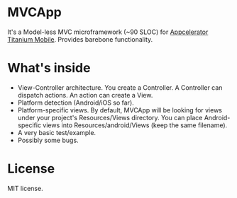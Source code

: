 MVCApp
==================

It's a Model-less MVC microframework (~90 SLOC) for [Appcelerator Titanium Mobile](http://appcelerator.com). Provides barebone functionality.

What's inside
=============

*	 View-Controller architecture. You create a Controller. A Controller can dispatch actions. An action can create a View.
*	 Platform detection (Android/iOS so far).
*	 Platform-specific views. By default, MVCApp will be looking for views under your project's Resources/Views directory. You can place Android-specific views into
	 Resources/android/Views (keep the same filename).
*	 A very basic test/example.
*	 Possibly some bugs.

License
=======

MIT license.
